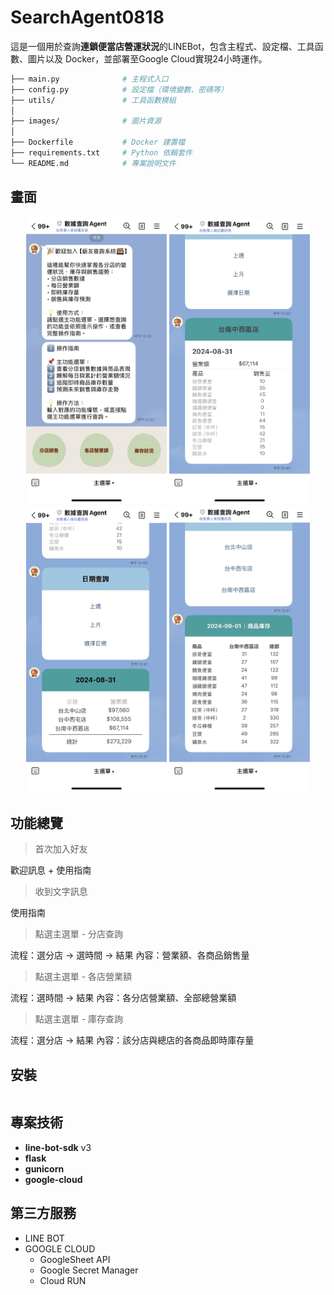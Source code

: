 # SearchAgent0818

這是一個用於查詢**連鎖便當店營運狀況**的LINEBot，包含主程式、設定檔、工具函數、圖片以及 Docker，並部署至Google Cloud實現24小時運作。

```bash
├── main.py              # 主程式入口
├── config.py            # 設定檔（環境變數、密碼等）
├── utils/               # 工具函數模組
│              
├── images/              # 圖片資源
│ 
├── Dockerfile           # Docker 建置檔
├── requirements.txt     # Python 依賴套件
└── README.md            # 專案說明文件
```

## 畫面
<p align="center">
  <img src="Demo01.jpg" alt="專案封面圖" width="225">
  <img src="Demo02.jpg" alt="專案封面圖" width="225">
  <img src="Demo03.jpg" alt="專案封面圖" width="225">
  <img src="Demo04.jpg" alt="專案封面圖" width="225">
</p>

## 功能總覽
>  首次加入好友 

歡迎訊息 + 使用指南

>  收到文字訊息

使用指南
 
>  點選主選單  - 分店查詢

流程：選分店 -> 選時間 -> 結果
內容：營業額、各商品銷售量
>  點選主選單  - 各店營業額

流程：選時間 -> 結果
內容：各分店營業額、全部總營業額

>  點選主選單  - 庫存查詢

流程：選分店 -> 結果
內容：該分店與總店的各商品即時庫存量  

## 安裝
```

```

## 專案技術
- **line-bot-sdk** v3
- **flask**
- **gunicorn**
- **google-cloud**

## 第三方服務
- LINE BOT
- GOOGLE CLOUD 
  - GoogleSheet API
  - Google Secret Manager
  - Cloud RUN
